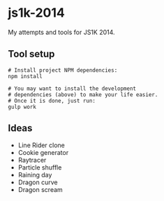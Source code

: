js1k-2014
=========

My attempts and tools for JS1K 2014.

## Tool setup

    # Install project NPM dependencies:
    npm install
    
    # You may want to install the development
    # dependencies (above) to make your life easier.
    # Once it is done, just run:
    gulp work

## Ideas

- Line Rider clone
- Cookie generator
- Raytracer
- Particle shuffle
- Raining day
- Dragon curve
- Dragon scream
